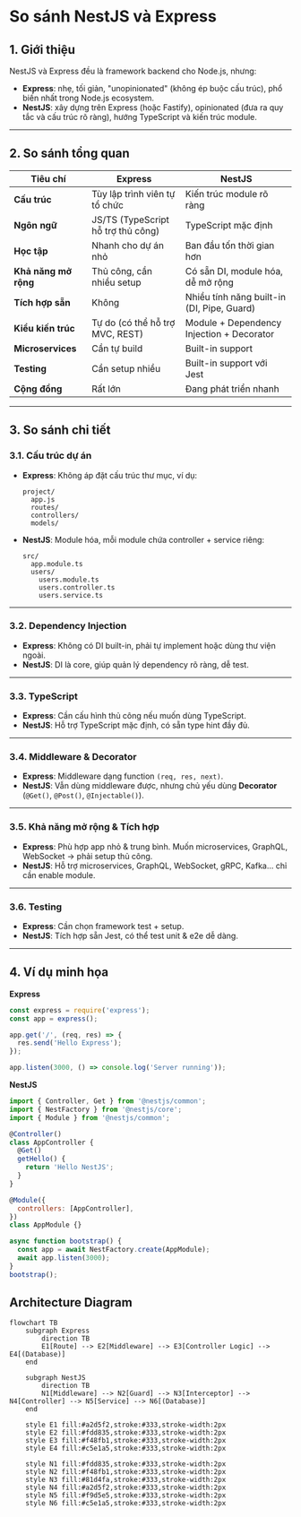 # So sánh NestJS và Express

## 1. Giới thiệu

NestJS và Express đều là framework backend cho Node.js, nhưng:

- **Express**: nhẹ, tối giản, "unopinionated" (không ép buộc cấu trúc), phổ biến nhất trong Node.js ecosystem.
- **NestJS**: xây dựng trên Express (hoặc Fastify), opinionated (đưa ra quy tắc và cấu trúc rõ ràng), hướng TypeScript và kiến trúc module.

---

## 2. So sánh tổng quan

| Tiêu chí             | Express                            | NestJS                                     |
| -------------------- | ---------------------------------- | ------------------------------------------ |
| **Cấu trúc**         | Tùy lập trình viên tự tổ chức      | Kiến trúc module rõ ràng                   |
| **Ngôn ngữ**         | JS/TS (TypeScript hỗ trợ thủ công) | TypeScript mặc định                        |
| **Học tập**          | Nhanh cho dự án nhỏ                | Ban đầu tốn thời gian hơn                  |
| **Khả năng mở rộng** | Thủ công, cần nhiều setup          | Có sẵn DI, module hóa, dễ mở rộng          |
| **Tích hợp sẵn**     | Không                              | Nhiều tính năng built-in (DI, Pipe, Guard) |
| **Kiểu kiến trúc**   | Tự do (có thể hỗ trợ MVC, REST)    | Module + Dependency Injection + Decorator  |
| **Microservices**    | Cần tự build                       | Built-in support                           |
| **Testing**          | Cần setup nhiều                    | Built-in support với Jest                  |
| **Cộng đồng**        | Rất lớn                            | Đang phát triển nhanh                      |

---

## 3. So sánh chi tiết

### 3.1. Cấu trúc dự án

- **Express**: Không áp đặt cấu trúc thư mục, ví dụ:
  ```
  project/
    app.js
    routes/
    controllers/
    models/
  ```
- **NestJS**: Module hóa, mỗi module chứa controller + service riêng:
  ```
  src/
    app.module.ts
    users/
      users.module.ts
      users.controller.ts
      users.service.ts
  ```

---

### 3.2. Dependency Injection

- **Express**: Không có DI built-in, phải tự implement hoặc dùng thư viện ngoài.
- **NestJS**: DI là core, giúp quản lý dependency rõ ràng, dễ test.

---

### 3.3. TypeScript

- **Express**: Cần cấu hình thủ công nếu muốn dùng TypeScript.
- **NestJS**: Hỗ trợ TypeScript mặc định, có sẵn type hint đầy đủ.

---

### 3.4. Middleware & Decorator

- **Express**: Middleware dạng function `(req, res, next)`.
- **NestJS**: Vẫn dùng middleware được, nhưng chủ yếu dùng **Decorator** (`@Get()`, `@Post()`, `@Injectable()`).

---

### 3.5. Khả năng mở rộng & Tích hợp

- **Express**: Phù hợp app nhỏ & trung bình. Muốn microservices, GraphQL, WebSocket → phải setup thủ công.
- **NestJS**: Hỗ trợ microservices, GraphQL, WebSocket, gRPC, Kafka... chỉ cần enable module.

---

### 3.6. Testing

- **Express**: Cần chọn framework test + setup.
- **NestJS**: Tích hợp sẵn Jest, có thể test unit & e2e dễ dàng.

---

## 4. Ví dụ minh họa

**Express**

```javascript
const express = require('express');
const app = express();

app.get('/', (req, res) => {
  res.send('Hello Express');
});

app.listen(3000, () => console.log('Server running'));
```

**NestJS**

```javascript
import { Controller, Get } from '@nestjs/common';
import { NestFactory } from '@nestjs/core';
import { Module } from '@nestjs/common';

@Controller()
class AppController {
  @Get()
  getHello() {
    return 'Hello NestJS';
  }
}

@Module({
  controllers: [AppController],
})
class AppModule {}

async function bootstrap() {
  const app = await NestFactory.create(AppModule);
  await app.listen(3000);
}
bootstrap();
```

## Architecture Diagram

```mermaid
flowchart TB
    subgraph Express
        direction TB
        E1[Route] --> E2[Middleware] --> E3[Controller Logic] --> E4[(Database)]
    end

    subgraph NestJS
        direction TB
        N1[Middleware] --> N2[Guard] --> N3[Interceptor] --> N4[Controller] --> N5[Service] --> N6[(Database)]
    end

    style E1 fill:#a2d5f2,stroke:#333,stroke-width:2px
    style E2 fill:#fdd835,stroke:#333,stroke-width:2px
    style E3 fill:#f48fb1,stroke:#333,stroke-width:2px
    style E4 fill:#c5e1a5,stroke:#333,stroke-width:2px

    style N1 fill:#fdd835,stroke:#333,stroke-width:2px
    style N2 fill:#f48fb1,stroke:#333,stroke-width:2px
    style N3 fill:#81d4fa,stroke:#333,stroke-width:2px
    style N4 fill:#a2d5f2,stroke:#333,stroke-width:2px
    style N5 fill:#f9d5e5,stroke:#333,stroke-width:2px
    style N6 fill:#c5e1a5,stroke:#333,stroke-width:2px

```
